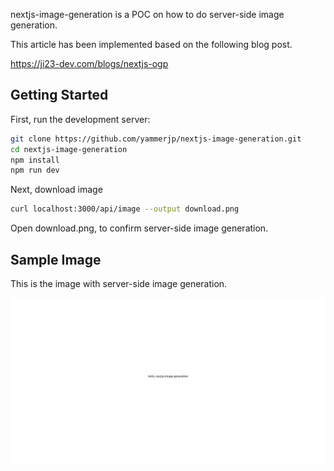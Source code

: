 nextjs-image-generation is a POC on how to do server-side image generation.

This article has been implemented based on the following blog post.

https://ji23-dev.com/blogs/nextjs-ogp

## Getting Started

First, run the development server:

```bash
git clone https://github.com/yammerjp/nextjs-image-generation.git
cd nextjs-image-generation
npm install
npm run dev
```

Next, download image

```bash
curl localhost:3000/api/image --output download.png
```

Open download.png, to confirm server-side image generation.

## Sample Image

This is the image with server-side image generation.

![](./generated-image.png)


